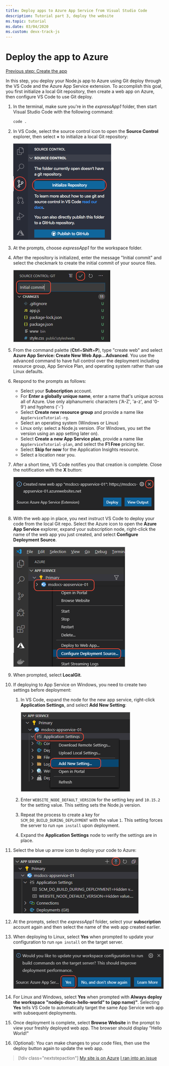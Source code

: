 ```yaml
---
title: Deploy apps to Azure App Service from Visual Studio Code
description: Tutorial part 3, deploy the website
ms.topic: tutorial
ms.date: 03/04/2020
ms.custom: devx-track-js
---
```


# Deploy the app to Azure

[Previous step: Create the app](tutorial-vscode-azure-app-service-node-02.md)

In this step, you deploy your Node.js app to Azure using Git deploy through the VS Code and the Azure App Service extension. To accomplish this goal, you first initialize a local Git repository, then create a web app on Azure, then configure VS Code to use Git deploy.

1. In the terminal, make sure you're in the *expressApp1* folder, then start Visual Studio Code with the following command:

    ```bash
    code .
    ```

1. In VS Code, select the source control icon to open the **Source Control** explorer, then select **+** to initialize a local Git repository:

    ![Initialize git repository](media/deploy-azure/git-init.png)

1. At the prompts, choose *expressApp1* for the workspace folder.

1. After the repository is initialized, enter the message "Initial commit" and select the checkmark to create the initial commit of your source files.

    ![Complete an initial commit to the repository](media/deploy-azure/initial-commit.png)

1. From the command palette (**Ctrl**+**Shift**+**P**), type "create web" and select **Azure App Service: Create New Web App...Advanced**. You use the advanced command to have full control over the deployment including resource group, App Service Plan, and operating system rather than use Linux defaults.

1. Respond to the prompts as follows:

    - Select your **Subscription** account.
    - For **Enter a globally unique name**, enter a name that's unique across all of Azure. Use only alphanumeric characters ('A-Z', 'a-z', and '0-9') and hyphens ('-')
    - Select **Create new resource group** and provide a name like `AppServiceTutorial-rg`.
    - Select an operating system (Windows or Linux)
    - Linux only: select a Node.js version. (For Windows, you set the version using an app setting later on).
    - Select **Create a new App Service plan**, provide a name like `AppServiceTutorial-plan`, and select the **F1 Free** pricing tier.
    - Select **Skip for now** for the Application Insights resource.
    - Select a location near you.

1. After a short time, VS Code notifies you that creation is complete. Close the notification with the **X** button:

    ![Notification on completion of web app creation](media/deploy-azure/creation-complete.png)

1. With the web app in place, you next instruct VS Code to deploy your code from the local Git repo. Select the Azure icon to open the **Azure App Service** explorer, expand your subscription node, right-click the name of the web app you just created, and select **Configure Deployment Source**.

    ![COnfigure deployment source command on a web app](media/deploy-azure/configure-deployment-source.png)

1. When prompted, select **LocalGit**.

1. If deploying to App Service on Windows, you need to create two settings before deployment:

    1. In VS Code, expand the node for the new app service, right-click **Application Settings**, and select **Add New Setting**:

        ![Add app setting command](media/deploy-azure/add-setting.png)

    1. Enter `WEBSITE_NODE_DEFAULT_VERSION` for the setting key and `10.15.2` for the setting value. This setting sets the Node.js version.
    1. Repeat the process to create a key for `SCM_DO_BUILD_DURING_DEPLOYMENT` with the value `1`. This setting forces the server to run `npm install` upon deployment.
    1. Expand the **Application Settings** node to verify the settings are in place.

1. Select the blue up arrow icon to deploy your code to Azure:

    ![Deploy to Web App icon](media/deploy-azure/deploy.png)

1. At the prompts, select the *expressApp1* folder, select your **subscription** account again and then select the name of the web app created earlier.

1. When deploying to Linux, select **Yes** when prompted to update your configuration to run `npm install` on the target server.

    ![Prompt to update configuration on the target Linux server](media/deploy-azure/server-build.png)

1. For Linux and Windows, select **Yes** when prompted with **Always deploy the workspace "nodejs-docs-hello-world" to (app name)"**. Selecting **Yes** tells VS Code to automatically target the same App Service web app with subsequent deployments.

1. Once deployment is complete, select **Browse Website** in the prompt to view your freshly deployed web app. The browser should display "Hello World!"

1. (Optional): You can make changes to your code files, then use the deploy button again to update the web app.

> [!div class="nextstepaction"]
> [My site is on Azure](tutorial-vscode-azure-app-service-node-04.md) [I ran into an issue](https://www.research.net/r/PWZWZ52?tutorial=node-deployment-azureappservice&step=deploy-app)
